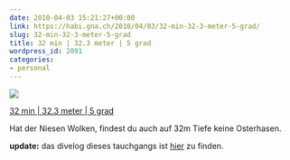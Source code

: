 ```yaml
---
date: 2010-04-03 15:21:27+00:00
link: https://habi.gna.ch/2010/04/03/32-min-32-3-meter-5-grad/
slug: 32-min-32-3-meter-5-grad
title: 32 min | 32.3 meter | 5 grad
wordpress_id: 2091
categories:
- personal
---
```



 [![](https://static.flickr.com/2730/4486407097_db265f73a0_m.jpg)](https://www.flickr.com/photos/habi/4486407097/)
   

 
  [32 min | 32.3 meter | 5 grad](https://www.flickr.com/photos/habi/4486407097/)
    

 



Hat der Niesen Wolken, findest du auch auf 32m Tiefe keine Osterhasen.
  

**update:** das divelog dieses tauchgangs ist [hier](https://habi.gna.ch/divelog/10.04.03.ralligen.pdf) zu finden.
